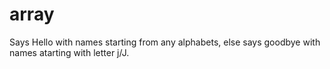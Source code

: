 # array
Says Hello with names starting from any alphabets, else says goodbye with names atarting with letter j/J.
